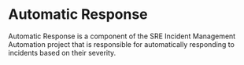 # Automatic Response
Automatic Response is a component of the SRE Incident Management Automation project that is responsible for automatically responding to incidents based on their severity.
